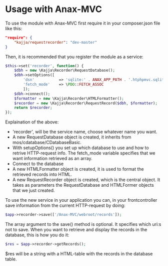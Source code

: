 Usage with Anax-MVC
===================

To use the module with Anax-MVC first require it in your composer.json file like this:

```json
"require": {
	"kajja/requestrecorder": "dev-master"
}

```

Then, it is recommended that you register the module as a service:
```php
$this->set('recorder', function() {
    $dbh = new \Kajja\Recorder\RequestDatabase();
    $dbh->setOptions([
        'dsn'           => 'sqlite:' . ANAX_APP_PATH . '.htphpmvc.sqlite',
        'fetch_mode'    => \PDO::FETCH_ASSOC
        ]);
    $dbh->connect();
    $formatter = new \Kajja\Recorder\HTMLFormatter();
    $recorder = new \Kajja\Recorder\RequestRecord($dbh, $formatter);
    return $recorder;
});
```
Explaination of the above:
* 'recorder', will be the service name, choose whatever name you want.
* A new RequestDatabase object is created, it inherits from mos/cdatabase/CDatabaseBasic.
* With setupOptions() you set up which database to use and how to retrive HTTP-request info. The fetch_mode variable specifies that we want information retrieved as an array.
* Connect to the database
* A new HTMLFormatter object is created, it is used to format the retrieved records into HTML.
* A new RequestRecorder object is created, which is the central object. It takes as parameters the RequestDatabase and HTMLFormer objects that we just created.

To use the new service in your application you can, in your frontcontroller save information from the current HTTP-request by doing:
```php
$app->recorder->save(['/Anax-MVC/webroot/records']);
```
The array argument to the save() method is optional. It specifies which uri:s not to save.
When you want to retrieve and display the records in the database, this is how you do it:
```php
$res = $app->recorder->getRecords();
```
$res will be a string with a HTML-table with the records in the database table.